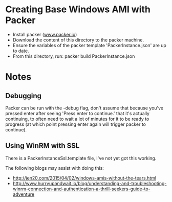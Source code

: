 # Creating Base Windows AMI with Packer

- Install packer (www.packer.io)
- Download the content of this directory to the packer machine.
- Ensure the variables of the packer template 'PackerInstance.json' are up to date.
- From this directory, run: packer build PackerInstance.json

# Notes

## Debugging

Packer can be run with the -debug flag, don't assume that because you've pressed enter after seeing 'Press enter to continue.' that it's actually continuing, to often need to wait a lot of minutes for it to be ready to progress (at which point pressing enter again will trigger packer to continue).

## Using WinRM with SSL

There is a PackerInstanceSsl.template file, I've not yet got this working.

The following blogs may assist with doing this:
- http://jen20.com/2015/04/02/windows-amis-without-the-tears.html
- http://www.hurryupandwait.io/blog/understanding-and-troubleshooting-winrm-connection-and-authentication-a-thrill-seekers-guide-to-adventure
